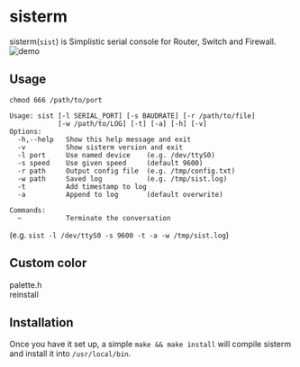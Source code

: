 # sisterm
sisterm(`sist`) is Simplistic serial console for Router, Switch and Firewall.  
![demo](https://user-images.githubusercontent.com/29778890/52197792-2c084d80-28a4-11e9-8674-7e6cc652d955.gif)


## Usage
`chmod 666 /path/to/port`  
```
Usage: sist [-l SERIAL_PORT] [-s BAUDRATE] [-r /path/to/file]
            [-w /path/to/LOG] [-t] [-a] [-h] [-v]
Options:
  -h,--help   Show this help message and exit
  -v          Show sisterm version and exit
  -l port     Use named device    (e.g. /dev/ttyS0)
  -s speed    Use given speed     (default 9600)
  -r path     Output config file  (e.g. /tmp/config.txt)
  -w path     Saved log           (e.g. /tmp/sist.log)
  -t          Add timestamp to log
  -a          Append to log       (default overwrite)

Commands:
  ~           Terminate the conversation
```
(e.g. `sist -l /dev/ttyS0 -s 9600 -t -a -w /tmp/sist.log`)  


## Custom color
palette.h  
reinstall


## Installation
Once you have it set up, a simple `make && make install` will compile sisterm and install it into `/usr/local/bin`.  
